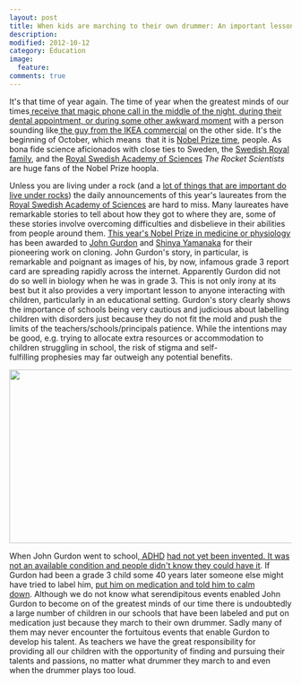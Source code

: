 ```yaml
---
layout: post
title: When kids are marching to their own drummer: An important lesson for teachers and parents
description: 
modified: 2012-10-12
category: Education
image:
  feature: 
comments: true  
---
```

It's that time of year again. The time of year when the greatest minds of our times<a href="http://www.nobelprize.org/nobel_prizes/lists/magic_call.html"> receive that magic phone ca</a><a href="http://www.nobelprize.org/nobel_prizes/lists/magic_call.html">ll in the middle of the night, during their dental appointment, or during some other awkward moment</a> with a person sounding like<a href="http://youtu.be/dC9SX06U8xo"> the guy from the IKEA commercial</a> on the other side. It's the beginning of October, which means  that it is <a href="http://www.nobelprize.org">Nobel Prize time</a>, people. As bona fide science aficionados with close ties to Sweden, the <a href="http://www.kungahuset.se/royalcourt/royalfamily.4.396160511584257f21800060.html">Swedish Royal family</a>, and the <a href="http://kva.se/en/">Royal Swedish Academy of Sciences</a> <em>The Rocket Scientists</em> are huge fans of the Nobel Prize hoopla.

Unless you are living under a rock (and a <a href="http://wanderinweeta.blogspot.ca/2012/09/its-tomorrow.html">lot of things that are important do live under rocks</a>) the daily announcements of this year's laureates from the <a href="http://kva.se/en/">Royal Swedish Academy of Sciences</a> are hard to miss. Many laureates have remarkable stories to tell about how they got to where they are, some of these stories involve overcoming difficulties and disbelieve in their abilities from people around them. <a href="http://www.nobelprize.org/nobel_prizes/medicine/laureates/2012/gurdon.html">This year's Nobel Prize in medicine or physiology</a> has been awarded to <a href="http://www.zoo.cam.ac.uk/zoostaff/gurdon.htm">John Gurdon</a> and <a href="http://gladstoneinstitutes.org/scientist/yamanaka">Shinya Yamanaka</a> for their pioneering work on cloning. John Gurdon's story, in particular, is remarkable and poignant as images of his, by now, infamous grade 3 report card are spreading rapidly across the internet. Apparently Gurdon did not do so well in biology when he was in grade 3. This is not only irony at its best but it also provides a very important lesson to anyone interacting with children, particularly in an educational setting. Gurdon's story clearly shows the importance of schools being very cautious and judicious about labelling children with disorders just because they do not fit the mold and push the limits of the teachers/schools/principals patience. While the intentions may be good, e.g. trying to allocate extra resources or accommodation to children struggling in school, the risk of stigma and self-fulfilling prophesies may far outweigh any potential benefits.

<img title="gurdon_report" alt="" src="http://therocketscientists.files.wordpress.com/2012/10/gurdon_report.jpg" height="310" width="600" />

When John Gurdon went to school,<a href="http://en.wikipedia.org/wiki/Adhd"> ADHD</a> <a href="http://www.ted.com/talks/ken_robinson_says_schools_kill_creativity.html">had not yet been invented. It was not an available condition and people didn't know they could have it</a>. If Gurdon had been a grade 3 child some 40 years later someone else might have tried to label him, <a href="http://www.ted.com/talks/ken_robinson_says_schools_kill_creativity.html">put him on medication and told him to calm down</a>. Although we do not know what serendipitous events enabled John Gurdon to become on of the greatest minds of our time there is undoubtedly a large number of children in our schools that have been labeled and put on medication just because they march to their own drummer. Sadly many of them may never encounter the fortuitous events that enable Gurdon to develop his talent. As teachers we have the great responsibility for providing all our children with the opportunity of finding and pursuing their talents and passions, no matter what drummer they march to and even when the drummer plays too loud.

